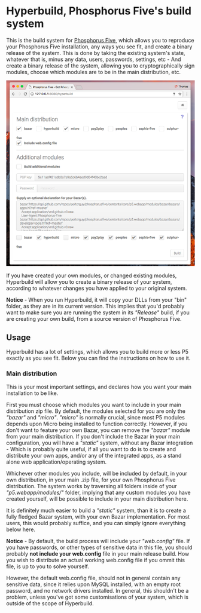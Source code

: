 
# Hyperbuild, Phosphorus Five's build system

This is the build system for [Phosphorus Five](https://github.com/polterguy/phosphorusfive), which allows you to 
reproduce your Phosphorus Five installation, any ways you see fit, and create a binary release of the system. 
This is done by taking the existing system's state, whatever that is, minus any data, users, passwords, settings, etc -
And create a binary release of the system, allowing you to cryptographically sign modules, choose
which modules are to be in the main distribution, etc.

![alt screenshot](media/screenshot-2.png)

If you have created your own modules, or changed existing modules, Hyperbuild will allow you to create
a binary release of your system, according to whatever changes you have applied to your original system.

**Notice** - When you run Hyperbuild, it will copy your DLLs from your "bin" folder, as they are in its current version.
This implies that you'd probably want to make sure you are running the system in its _"Release"_ build, if you are
creating your own build, from a source version of Phosphorus Five.

## Usage

Hyperbuild has a lot of settings, which allows you to build more or less P5 exactly as you see fit. Below you can find
the instructions on how to use it.

### Main distribution

This is your most important settings, and declares how you want your main installation to be like.

First you must choose which modules you want to include in your main distribution zip file. By default, the modules
selected for you are only the _"bazar"_ and _"micro"_. _"micro"_ is normally crucial, since most P5 modules depends
upon Micro being installed to function correctly. However, if you don't want to feature your own Bazar, you can
remove the _"bazar"_ module from your main distribution. If you don't include the Bazar in your main configuration,
you will have a _"static"_ system, without any Bazar integration - Which is probably quite useful, if all you want to
do is to create and distribute your own apps, and/or any of the integrated apps, as a stand alone web application/operating system.

Whichever other modules you include, will be included by default, in your own distribution, in your main .zip file, 
for your own Phosphorus Five distribution. The system works by traversing all folders inside of your _"p5.webapp/modules/"_
folder, implying that any custom modules you have created yourself, will be possible to include in your main distribution here.

It is definitely much easier to build a _"static"_ system, than it is to create a fully fledged Bazar system, with your own
Bazar implementation. For most users, this would probably suffice, and you can simply ignore everything below here.

**Notice** - By default, the build process will include your _"web.config"_ file. If you have passwords, or other types of sensitive
data in this file, you should probably **not include your web.config** file in your main release build. How you wish to distribute
an actual working web.config file if you ommit this file, is up to you to solve yourself.

However, the default web.config file, should not in general contain any sensitive data, since it relies upon MySQL installed, with
an empty root password, and no network drivers installed. In general, this shouldn't be a problem, unless you've got some customisations
of your system, which is outside of the scope of Hyperbuild.
